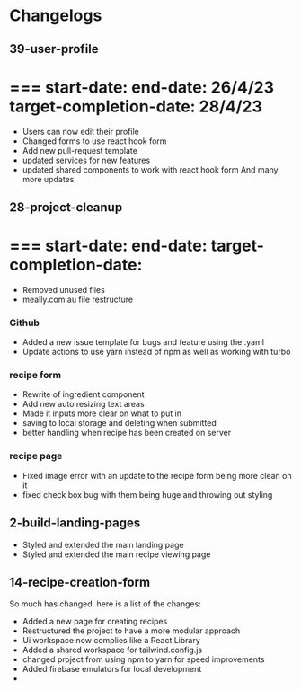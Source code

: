 # Changelogs

## 39-user-profile

===
start-date:
end-date: 26/4/23
target-completion-date: 28/4/23
===

- Users can now edit their profile
- Changed forms to use react hook form
- Add new pull-request template
- updated services for new features
- updated shared components to work with react hook form
  And many more updates

## 28-project-cleanup

===
start-date:
end-date:
target-completion-date:
===

- Removed unused files
- meally.com.au file restructure

### Github

- Added a new issue template for bugs and feature using the .yaml
- Update actions to use yarn instead of npm as well as working with turbo

### recipe form

- Rewrite of ingredient component
- Add new auto resizing text areas
- Made it inputs more clear on what to put in
- saving to local storage and deleting when submitted
- better handling when recipe has been created on server

### recipe page

- Fixed image error with an update to the recipe form being more clean on it
- fixed check box bug with them being huge and throwing out styling

## 2-build-landing-pages

- Styled and extended the main landing page
- Styled and extended the main recipe viewing page
<!-- - created a new page for Sweet recipes
- created a new page for Savory recipes -->

## 14-recipe-creation-form

So much has changed. here is a list of the changes:

- Added a new page for creating recipes
- Restructured the project to have a more modular approach
- Ui workspace now complies like a React Library
- Added a shared workspace for tailwind.config.js
- changed project from using npm to yarn for speed improvements
- Added firebase emulators for local development
-

